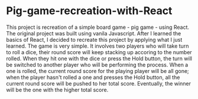 # Pig-game-recreation-with-React
This project is recreation of a simple board game - pig game - using React. The original project was built using vanila Javascript. After I learned the basics of React, I decided to 
recreate this project by applying what I just learned. The game is very simple. It involves two players who will take turn to roll a dice, their round score will keep stacking up accoring 
to the number rolled. When they hit one with the dice or press the Hold button, the turn will be switched to another player who will be performing the process. When a one is rolled, the 
current round score for the playing player will be all gone; when the player hasn't rolled a one and presses the Hold button, all the current round score will be pushed to her total score.
Eventually, the winner will be the one with the higher total score. 

